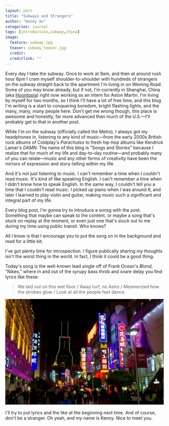 ```yaml
---
layout: post
title: "Subways and Strangers"
author: "Kenny Xu"
categories: journal
tags: [introduction,subway,china]
image:
  feature: subway.jpg
  teaser: subway_teaser.jpg
  credit:
  creditlink: ""
---
```


Every day I take the subway. Once to work at 9am, and then at around rush hour 6pm I cram myself shoulder-to-shoulder with hundreds of strangers on the subway straight back to the apartment I'm living in on Weining Road. Some of you may know already, but if not, I'm currently in Shanghai, China (aka [Hoontopia](http://www.barstoolsports.com/barstoolu/if-you-dont-smoke-cigarettes-in-china-you-might-as-well-be-wearing-a-sign-that-says-im-a-virgin/)) right now working as an intern for Aston Martin. I'm living by myself for two months, so I think I'll have a lot of free time, and this blog I'm writing is a start to conquering boredom, bright flashing lights, and the many, many, _many_ people here. Don't get me wrong though, this place is awesome and honestly, far more advanced than much of the U.S.—I'll probably get to that in another post.

While I'm on the subway (officially called the Metro), I always got my headphones in, listening to any kind of music—from the early 2000s British rock albums of Coldplay's _Parachutes_ to fresh hip-hop albums like Kendrick Lamar's _DAMN_. The name of this blog is "Songs and Stories" because I realize that for much of my life and day-to-day routine—and probably many of you can relate—music and any other forms of creativity have been the mirrors of expression and story-telling within my life.

And it's not just listening to music. I can't remember a time when I couldn't read music. It's kind of like speaking English. I can't remember a time when I didn't know how to speak English. In the same way, I couldn't tell you a time that I couldn't read music. I picked up piano when I was around 6, and later I learned to play violin and guitar, making music such a significant and integral part of my life.

Every blog post, I'm gonna try to introduce a sonsg with the post. Something that maybe can speak to the content, or maybe a song that's stuck on replay at the moment, or even just one that's stuck out to me during my time using public transit. Who knows?

All I know is that I encourage you to put the song on in the background and read for a little bit.

I've got plenty time for introspection. I figure publically sharing my thoughts isn't the worst thing in the world. In fact, I think it could be a good thing.

Today's song is the well-known lead single off of Frank Ocean's _Blond_, "Nikes," where in and out of the syrupy bass throb and snare delay you find lyrics like these:

>We laid out on this wet floor / Away turf, no Astro / Mesmerized how the strobes glow / Look at all the people feet dance.

![Shanghai Night](/images/shanghainight.jpg)

I'll try to put lyrics and the like at the beginning next time. And of course, don't be a stranger. Oh yeah, and my name is Kenny. Nice to meet you.
